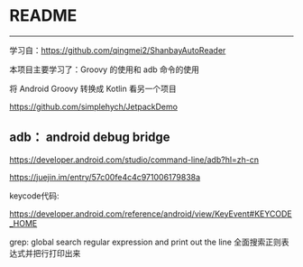 # README

---

学习自：https://github.com/qingmei2/ShanbayAutoReader

本项目主要学习了：Groovy 的使用和 adb 命令的使用

将 Android Groovy 转换成 Kotlin 看另一个项目 

https://github.com/simplehych/JetpackDemo

## adb： android debug bridge

https://developer.android.com/studio/command-line/adb?hl=zh-cn

https://juejin.im/entry/57c00fe4c4c971006179838a


keycode代码:

https://developer.android.com/reference/android/view/KeyEvent#KEYCODE_HOME


grep: global search regular expression and print out the line 全面搜索正则表达式并把行打印出来
